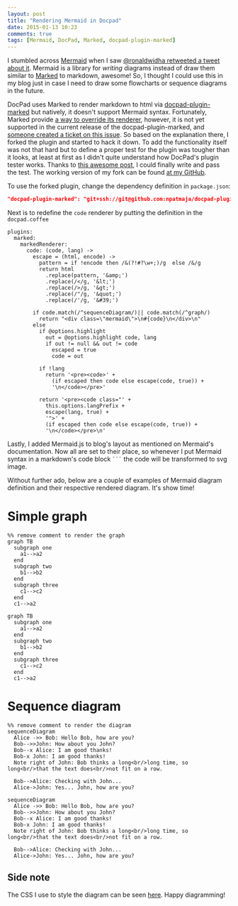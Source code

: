 ```yaml
---
layout: post
title: "Rendering Mermaid in Docpad"
date: 2015-01-13 10:23
comments: true
tags: [Mermaid, DocPad, Marked, docpad-plugin-marked]
---
```

I stumbled across [Mermaid](http://knsv.github.io/mermaid/) when I saw 
[@ronaldwidha retweeted a tweet about it](https://twitter.com/nikmd23/status/553224624130228225). 
Mermaid is a library for *writing* diagrams instead of draw 
them similar to [Marked](https://github.com/chjj/marked)
to markdown, awesome! So, I thought I could use this in my blog just in case I 
need to draw some flowcharts or sequence diagrams in the future.

DocPad uses Marked to render markdown to html via 
[docpad-plugin-marked](https://github.com/docpad/docpad-plugin-marked) 
but natively, it doesn't support 
Mermaid syntax. Fortunately, Marked provide 
[a way to override its renderer](https://github.com/chjj/marked#overriding-renderer-methods),
however, it is not yet supported in the current release of the docpad-plugin-marked,
and [someone created a ticket on this issue](https://github.com/docpad/docpad-plugin-marked/issues/11). 
So based on the 
explanation there, I forked the plugin and started to hack it down. 
To add the functionality itself was not that hard but to define a proper test
for the plugin was tougher than it looks, at least at first as I didn't quite 
understand how DocPad's plugin tester works. Thanks to [this awesome post](http://www.delarre.net/posts/unit-testing-docpad-plugins/), 
I could finally write and pass the test. The working version of my fork
can be found [at my GitHub](https://github.com/npatmaja/docpad-plugin-marked).

<!-- Read more -->

To use the forked plugin, change the dependency definition in `package.json`:

```json
"docpad-plugin-marked": "git+ssh://git@github.com:npatmaja/docpad-plugin-marked.git"
```
Next is to redefine the `code` renderer by putting the definition in the `docpad.coffee`

```
plugins:
  marked:
    markedRenderer:
      code: (code, lang) ->
        escape = (html, encode) ->
          pattern = if !encode then /&(?!#?\w+;)/g  else /&/g
          return html
            .replace(pattern, '&amp;')
            .replace(/</g, '&lt;')
            .replace(/>/g, '&gt;')
            .replace(/"/g, '&quot;')
            .replace(/'/g, '&#39;')

        if code.match(/^sequenceDiagram/)|| code.match(/^graph/)
          return "<div class=\"mermaid\">\n#{code}\n</div>\n"
        else
          if @options.highlight
            out = @options.highlight code, lang
            if out != null && out != code
              escaped = true
              code = out

          if !lang
            return '<pre><code>' +
              (if escaped then code else escape(code, true)) +
              '\n</code></pre>'
          
          return '<pre><code class="' +
            this.options.langPrefix +
            escape(lang, true) +
            '">' +
            (if escaped then code else escape(code, true)) +
            '\n</code></pre>\n'
```
Lastly, I added Mermaid.js to blog's layout as mentioned on Mermaid's
documentation. Now all are set to their place, so whenever I put Mermaid 
syntax in a markdown's code block <code>```</code> the code will 
be transformed to svg image. 

Without further ado, below are a couple of examples of Mermaid diagram
definition and their respective rendered diagram. It's show time!

# Simple graph
```
%% remove comment to render the graph
graph TB 
  subgraph one 
    a1-->a2
  end
  subgraph two
    b1-->b2
  end
  subgraph three
    c1-->c2
  end
  c1-->a2
```

```
graph TB 
  subgraph one 
    a1-->a2
  end
  subgraph two
    b1-->b2
  end
  subgraph three
    c1-->c2
  end
  c1-->a2
```

# Sequence diagram
```
%% remove comment to render the diagram
sequenceDiagram
  Alice ->> Bob: Hello Bob, how are you?
  Bob-->>John: How about you John?
  Bob--x Alice: I am good thanks!
  Bob-x John: I am good thanks!
  Note right of John: Bob thinks a long<br/>long time, so long<br/>that the text does<br/>not fit on a row.

  Bob-->Alice: Checking with John...
  Alice->John: Yes... John, how are you?
```

```
sequenceDiagram
  Alice ->> Bob: Hello Bob, how are you?
  Bob-->>John: How about you John?
  Bob--x Alice: I am good thanks!
  Bob-x John: I am good thanks!
  Note right of John: Bob thinks a long<br/>long time, so long<br/>that the text does<br/>not fit on a row.

  Bob-->Alice: Checking with John...
  Alice->John: Yes... John, how are you?
```

## Side note
The CSS I use to style the diagram can be seen [here](https://raw.githubusercontent.com/npatmaja/nauvalatmaja.com/master/src/render/styles/mermaid.less). Happy diagramming!